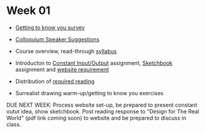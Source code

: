 # Week 01

* [Getting to know you survey](https://goo.gl/forms/4Xoo47ttpoBEYem52)

* [Colloquium Speaker Suggestions](https://docs.google.com/document/d/1MwrpIoY_TCnqgh-2PP6vFRTG6vmwM7D7OVHf4ZRQHQ0/edit?usp=sharing)
* Course overview, read-through [syllabus](https://drive.google.com/file/d/1LK90DDU4XbVnZwo_csd_jYqpnR6QBWYm/view?usp=sharing) 

* Introducton to [Constant Input/Output](constant_inputoutput.md) assignment, [Sketchbook](notebook_or_sketchbook.md) assignment and [website requirement](process_website.md)

* Distribution of [required reading](readings.md)

* Surrealist drawing warm-up/getting to know you exercises 


DUE NEXT WEEK: Process website set-up, be prepared to present constant outut idea, show sketchbook. Post reading response to "Design for The Real World" (pdf link coming soon) to website and be prepared to discuss in class.  
